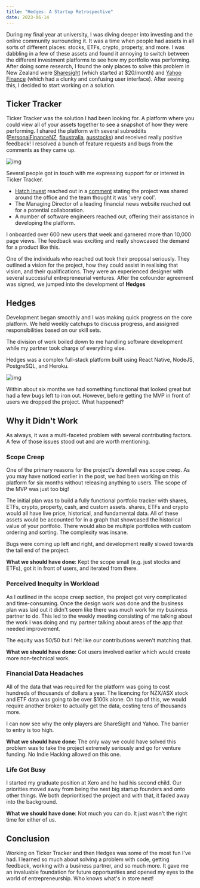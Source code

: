```yaml
---
title: "Hedges: A Startup Retrospective"
date: 2023-06-14
---
```


During my final year at university, I was diving deeper into investing and the online community surrounding it. It was a time when people had assets in all sorts of different places: stocks, ETFs, crypto, property, and more. I was dabbling in a few of these assets and found it annoying to switch between the different investment platforms to see how my portfolio was performing. After doing some research, I found the only places to solve this problem in New Zealand were [Sharesight](https://www.sharesight.com/) (which started at $20/month) and [Yahoo Finance](https://nz.finance.yahoo.com/portfolios/) (which had a clunky and confusing user interface). After seeing this, I decided to start working on a solution.

## Ticker Tracker

Ticker Tracker was the solution I had been looking for. A platform where you could view all of your assets together to see a snapshot of how they were performing. I shared the platform with several subreddits ([PersonalFinanceNZ](https://www.reddit.com/r/PersonalFinanceNZ/comments/nfys7y/tracking_your_whole_portfolio_made_easier/), [fiaustralia](https://www.reddit.com/r/fiaustralia/comments/njoox7/tracking_your_whole_portfolio_made_easier/), [ausstocks](https://www.reddit.com/r/ausstocks/comments/njopbp/tracking_your_whole_portfolio_made_easier/)) and received really positive feedback! I resolved a bunch of feature requests and bugs from the comments as they came up.

![img](../images/hedges/tickertracker.png)

Several people got in touch with me expressing support for or interest in Ticker Tracker.

- [Hatch Invest](https://www.hatchinvest.nz/) reached out in a [comment](https://www.reddit.com/r/PersonalFinanceNZ/comments/nfys7y/comment/gz7fhts/?utm_source=share&utm_medium=web2x&context=3) stating the project was shared around the office and the team thought it was 'very cool'.
- The Managing Director of a leading financial news website reached out for a potential collaboration.
- A number of software engineers reached out, offering their assistance in developing the platform.

I onboarded over 600 new users that week and garnered more than 10,000 page views. The feedback was exciting and really showcased the demand for a product like this.

One of the individuals who reached out took their proposal seriously. They outlined a vision for the project, how they could assist in realising that vision, and their qualifications. They were an experienced designer with several successful entrepreneurial ventures. After the cofounder agreement was signed, we jumped into the development of **Hedges**

## Hedges

Development began smoothly and I was making quick progress on the core platform. We held weekly catchups to discuss progress, and assigned responsibilities based on our skill sets.

The division of work boiled down to me handling software development while my partner took charge of everything else.

Hedges was a complex full-stack platform built using React Native, NodeJS, PostgreSQL, and Heroku.

![img](../images/hedges/hedges.png)

Within about six months we had something functional that looked great but had a few bugs left to iron out. However, before getting the MVP in front of users we dropped the project. What happened?

## Why it Didn't Work

As always, it was a multi-faceted problem with several contributing factors. A few of those issues stood out and are worth mentioning.

### Scope Creep

One of the primary reasons for the project's downfall was scope creep. As you may have noticed earlier in the post, we had been working on this platform for six months without releasing anything to users. The scope of the MVP was just too big!

The initial plan was to build a fully functional portfolio tracker with shares, ETFs, crypto, property, cash, and custom assets. shares, ETFs and crypto would all have live price, historical, and fundamental data. All of these assets would be accounted for in a graph that showcased the historical value of your portfolio. There would also be multiple portfolios with custom ordering and sorting. The complexity was insane.

Bugs were coming up left and right, and development really slowed towards the tail end of the project.

**What we should have done**: Kept the scope small (e.g. just stocks and ETFs), got it in front of users, and iterated from there.

### Perceived Inequity in Workload

As I outlined in the scope creep section, the project got very complicated and time-consuming. Once the design work was done and the business plan was laid out it didn't seem like there was much work for my business partner to do. This led to the weekly meeting consisting of me talking about the work I was doing and my partner talking about areas of the app that needed improvement.

The equity was 50/50 but I felt like our contributions weren't matching that.

**What we should have done**: Got users involved earlier which would create more non-technical work.

### Financial Data Headaches

All of the data that was required for the platform was going to cost hundreds of thousands of dollars a year. The licencing for NZX/ASX stock and ETF data was going to be over $100k alone. On top of this, we would require another broker to actually get the data, costing tens of thousands more.

I can now see why the only players are ShareSight and Yahoo. The barrier to entry is too high.

**What we should have done**: The only way we could have solved this problem was to take the project extremely seriously and go for venture funding. No Indie Hacking allowed on this one.

### Life Got Busy

I started my graduate position at Xero and he had his second child. Our priorities moved away from being the next big startup founders and onto other things. We both deprioritised the project and with that, it faded away into the background.

**What we should have done**: Not much you can do. It just wasn't the right time for either of us.

## Conclusion

Working on Ticker Tracker and then Hedges was some of the most fun I've had. I learned so much about solving a problem with code, getting feedback, working with a business partner, and so much more. It gave me an invaluable foundation for future opportunities and opened my eyes to the world of entrepreneurship. Who knows what's in store next!

